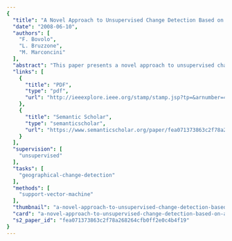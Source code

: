 ```yaml
---
{
  "title": "A Novel Approach to Unsupervised Change Detection Based on a Semisupervised SVM and a Similarity Measure",
  "date": "2008-06-10",
  "authors": [
    "F. Bovolo",
    "L. Bruzzone",
    "M. Marconcini"
  ],
  "abstract": "This paper presents a novel approach to unsupervised change detection in multispectral remote-sensing images. The proposed approach aims at extracting the change information by jointly analyzing the spectral channels of multitemporal images in the original feature space without any training data. This is accomplished by using a selective Bayesian thresholding for deriving a pseudotraining set that is necessary for initializing an adequately defined binary semisupervised support vector machine classifier. Starting from these initial seeds, the performs change detection in the original multitemporal feature space by gradually considering unlabeled patterns in the definition of the decision boundary between changed and unchanged pixels according to a semisupervised learning algorithm. This algorithm models the full complexity of the change-detection problem, which is only partially represented from the seed pixels included in the pseudotraining set. The values of the classifier parameters are then defined according to a novel unsupervised model-selection technique based on a similarity measure between change-detection maps obtained with different settings. Experimental results obtained on different multispectral remote-sensing images confirm the effectiveness of the proposed approach.",
  "links": [
    {
      "title": "PDF",
      "type": "pdf",
      "url": "http://ieeexplore.ieee.org/stamp/stamp.jsp?tp=&arnumber=4539638"
    },
    {
      "title": "Semantic Scholar",
      "type": "semanticscholar",
      "url": "https://www.semanticscholar.org/paper/fea071373863c2f78a268264cfb0ff2e0c4b4f19"
    }
  ],
  "supervision": [
    "unsupervised"
  ],
  "tasks": [
    "geographical-change-detection"
  ],
  "methods": [
    "support-vector-machine"
  ],
  "thumbnail": "a-novel-approach-to-unsupervised-change-detection-based-on-a-semisupervised-svm-and-a-similarity-measure-thumb.jpg",
  "card": "a-novel-approach-to-unsupervised-change-detection-based-on-a-semisupervised-svm-and-a-similarity-measure-card.jpg",
  "s2_paper_id": "fea071373863c2f78a268264cfb0ff2e0c4b4f19"
}
---
```



